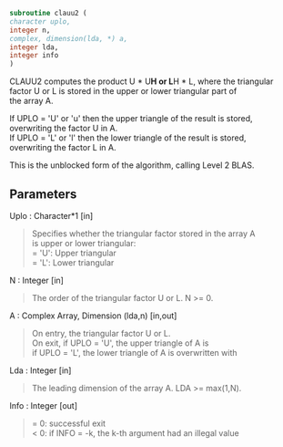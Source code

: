 ```fortran  
subroutine clauu2 (  
character uplo,  
integer n,  
complex, dimension(lda, *) a,  
integer lda,  
integer info  
)  
```  
  
CLAUU2 computes the product U * U**H or L**H * L, where the triangular  
factor U or L is stored in the upper or lower triangular part of  
the array A.  
  
If UPLO = 'U' or 'u' then the upper triangle of the result is stored,  
overwriting the factor U in A.  
If UPLO = 'L' or 'l' then the lower triangle of the result is stored,  
overwriting the factor L in A.  
  
This is the unblocked form of the algorithm, calling Level 2 BLAS.  
  
## Parameters  
Uplo : Character*1 [in]  
> Specifies whether the triangular factor stored in the array A  
> is upper or lower triangular:  
> = 'U':  Upper triangular  
> = 'L':  Lower triangular  
  
N : Integer [in]  
> The order of the triangular factor U or L.  N >= 0.  
  
A : Complex Array, Dimension (lda,n) [in,out]  
> On entry, the triangular factor U or L.  
> On exit, if UPLO = 'U', the upper triangle of A is  
> if UPLO = 'L', the lower triangle of A is overwritten with  
  
Lda : Integer [in]  
> The leading dimension of the array A.  LDA >= max(1,N).  
  
Info : Integer [out]  
> = 0: successful exit  
> < 0: if INFO = -k, the k-th argument had an illegal value  
  
